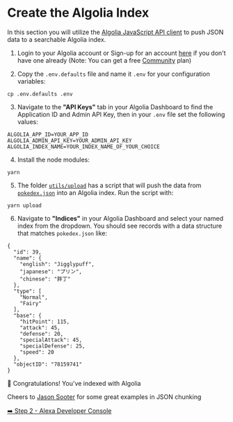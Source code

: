 
# Create the Algolia Index

In this section you will utilize the [Algolia JavaScript API client](https://www.algolia.com/doc/api-client/getting-started/install/javascript/) to push JSON data to a searchable Algolia index.

1. Login to your Algolia account or Sign-up for an account [here](https://www.algolia.com/users/sign_up) if you don't have one already (Note: You can get a free [Community](https://www.algolia.com/pricing/) plan)

2. Copy the `.env.defaults` file and name it `.env` for your configuration variables: 
```
cp .env.defaults .env
```

3. Navigate to the **"API Keys"** tab in your Algolia Dashboard to find the Application ID and Admin API Key, then in your `.env` file set the following values:
```
ALGOLIA_APP_ID=YOUR_APP_ID
ALGOLIA_ADMIN_API_KEY=YOUR_ADMIN_API_KEY
ALGOLIA_INDEX_NAME=YOUR_INDEX_NAME_OF_YOUR_CHOICE
``` 

4. Install the node modules:
```
yarn
```

5. The folder [`utils/upload`](../utils/upload/src/index.js) has a script that will push the data from [`pokedex.json`](../utils/upload/src/pokedex.json) into an Algolia index. Run the script with:
```
yarn upload
```

6. Navigate to **"Indices"** in your Algolia Dashboard and select your named index from the dropdown. You should see records with a data structure that matches `pokedex.json` like:

```
{
  "id": 39,
  "name": {
    "english": "Jigglypuff",
    "japanese": "プリン",
    "chinese": "胖丁"
  },
  "type": [
    "Normal",
    "Fairy"
  ],
  "base": {
    "hitPoint": 115,
    "attack": 45,
    "defense": 20,
    "specialAttack": 45,
    "specialDefense": 25,
    "speed": 20
  },
  "objectID": "78159741"
}
```

🎉 Congratulations! You've indexed with Algolia

Cheers to [Jason Sooter](https://twitter.com/functionalstoic) for some great examples in JSON chunking

[➡️ Step 2 - Alexa Developer Console](./alexa-console.md)